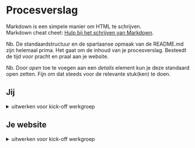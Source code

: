 # Procesverslag
Markdown is een simpele manier om HTML te schrijven.  
Markdown cheat cheet: [Hulp bij het schrijven van Markdown](https://github.com/adam-p/markdown-here/wiki/Markdown-Cheatsheet).

Nb. De standaardstructuur en de spartaanse opmaak van de README.md zijn helemaal prima. Het gaat om de inhoud van je procesverslag. Besteedt de tijd voor pracht en praal aan je website.

Nb. Door *open* toe te voegen aan een *details* element kun je deze standaard open zetten. Fijn om dat steeds voor de relevante stuk(ken) te doen.




## Jij

<details>
<summary>uitwerken voor kick-off werkgroep</summary>

### Auteur:
Heba Ghozlan

#### Je startniveau:
Ik kan niet zo goed programmeren en vind ik nog steeds moeilijk, een simple website met html en css kan ik wel bouwen maar nog niet echt met javascript daarin verwerkt. 
Ik denk daarom dat ik bij de rode hoor.

#### Je focus:
Ik ga voor een surface plane een website maken omdat ik de layout van de website zo goed proberen na te maken in een device!

</details>





## Je website


<details>
<summary>uitwerken voor kick-off werkgroep</summary>

### Je opdracht:
Ik ga de website het tesla auto namaken omdat ik het ontwerp, kleuren en interactie ervan leuk vind. (link: tesla.com)

#### Screenshot(s) van de eerste pagina (small screen): 
Hier zie je de homepagina van de website  
<img src="images/pagina1.png" width="375px" alt="home page">

#### Screenshot(s) van de tweede pagina (small screen):
Een betaal pagina
<img src="images/pagina2.png" width="375px" alt="payment">
 
</details>